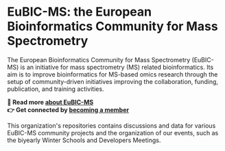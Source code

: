 # EuBIC-MS: the European Bioinformatics Community for Mass Spectrometry

The European Bioinformatics Community for Mass Spectrometry (EuBIC-MS) is an initiative for mass spectrometry (MS) related bioinformatics. Its aim is to improve bioinformatics for MS-based omics research through the setup of community-driven initiatives improving the collaboration, funding, publication, and training activities.

**📖 Read more [about EuBIC-MS][about]**  
**👉 Get connected by [becoming a member][become-member]**  

This organization's repositories contains discussions and data for various EuBIC-MS community projects and the organization of our events, such as the biyearly Winter Schools and Developers Meetings.  

[about]: https://eubic-ms.org/#about
[become-member]: https://eubic-ms.org/become-a-member/
